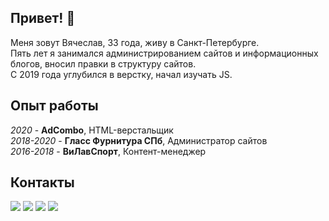 ## Привет! 👋

Меня зовут Вячеслав, 33 года, живу в Санкт-Петербурге.  
Пять лет я занимался администрированием сайтов и информационных блогов, вносил правки в структуру сайтов.  
С 2019 года углубился в верстку, начал изучать JS.

## Опыт работы
*2020* - **AdCombo**, HTML-верстальщик  
*2018-2020* - **Гласс Фурнитура СПб**, Администратор сайтов  
*2016-2018* - **ВиЛавСпорт**, Контент-менеджер

## Контакты
[![](https://img.shields.io/badge/почта-brightsdayss@gmail.com-red)](mailto:brightsdayss@gmail.com) 
[![](https://img.shields.io/badge/linkedin-viacheslav_ivanov-informational)](https://www.linkedin.com/in/viacheslav-ivanov-3231bb6b/) 
[![](https://img.shields.io/badge/telegram-brightsdays-blue)](https://t.me/brightsdays) 
[![](https://img.shields.io/badge/instagram-brightsdayss-blueviolet)](https://instagram.com/brightsdays)
